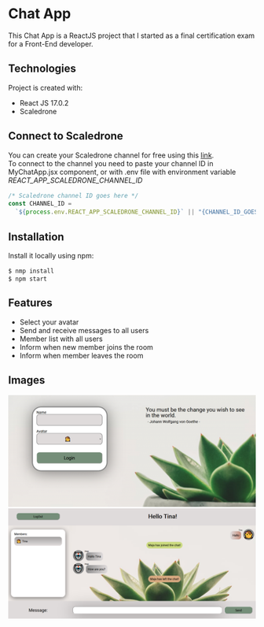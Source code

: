 # Chat App

This Chat App is a ReactJS project that I started as a final certification exam for a Front-End developer.

## Technologies

Project is created with:

- React JS 17.0.2
- Scaledrone

## Connect to Scaledrone

You can create your Scaledrone channel for free using this [link](https://www.scaledrone.com).\
To connect to the channel you need to paste your channel ID in MyChatApp.jsx component,
or with .env file with environment variable _REACT_APP_SCALEDRONE_CHANNEL_ID_

```javascript
/* Scaledrone channel ID goes here */
const CHANNEL_ID =
  `${process.env.REACT_APP_SCALEDRONE_CHANNEL_ID}` || "{CHANNEL_ID_GOES_HERE}";
```

## Installation

Install it locally using npm:

```
$ nmp install
$ npm start
```

## Features

- Select your avatar
- Send and receive messages to all users
- Member list with all users
- Inform when new member joins the room
- Inform when member leaves the room

## Images

<p align="center">
<img src="./gitHub-images/login.jpg" width="600" height="auto" >
<img src="./gitHub-images/app.jpg" width="600" height="auto" >
</p>
